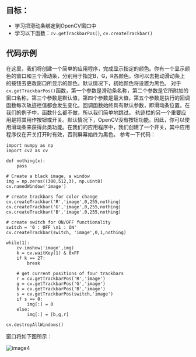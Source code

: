 ## 目标：

- 学习把滑动条绑定到OpenCV窗口中
- 学习以下函数：`cv.getTrackbarPos()`, `cv.createTrackbar()`

## 代码示例

在这里，我们将创建一个简单的应用程序，完成显示指定的颜色。你有一个显示颜色的窗口和三个滑动条，分别用于指定B，G，R各颜色。你可以去拖动滑动条上的按钮去更改窗口所显示的颜色。默认情况下，初始颜色将设置为黑色。 对于`cv.getTrackbarPos()`函数，第一个参数是滑动条名称，第二个参数是它所附加的窗口名称，第三个参数是默认值，第四个参数是最大值，第五个参数是执行的回调函数每次轨迹栏值都会发生变化。回调函数始终具有默认参数，即滑动条位置。在我们的例子中，函数什么都不做，所以我们简单地跳过。 轨迹栏的另一个重要应用是将其用作按钮或开关。默认情况下，OpenCV没有按钮功能。因此，你可以使用滑动条来获得此类功能。在我们的应用程序中，我们创建了一个开关，其中应用程序仅在开关打开时有效，否则屏幕始终为黑色。 参考一下代码：

```
import numpy as np
import cv2 as cv

def nothing(x):
    pass

# Create a black image, a window
img = np.zeros((300,512,3), np.uint8)
cv.namedWindow('image')

# create trackbars for color change
cv.createTrackbar('R','image',0,255,nothing)
cv.createTrackbar('G','image',0,255,nothing)
cv.createTrackbar('B','image',0,255,nothing)

# create switch for ON/OFF functionality
switch = '0 : OFF \n1 : ON'
cv.createTrackbar(switch, 'image',0,1,nothing)

while(1):
    cv.imshow('image',img)
    k = cv.waitKey(1) & 0xFF
    if k == 27:
        break

    # get current positions of four trackbars
    r = cv.getTrackbarPos('R','image')
    g = cv.getTrackbarPos('G','image')
    b = cv.getTrackbarPos('B','image')
    s = cv.getTrackbarPos(switch,'image')
    if s == 0:
        img[:] = 0
    else:
        img[:] = [b,g,r]

cv.destroyAllWindows()
```

窗口将如下图所示：

![image4](https://docs.opencv.org/4.0.0/trackbar_screenshot.jpg)